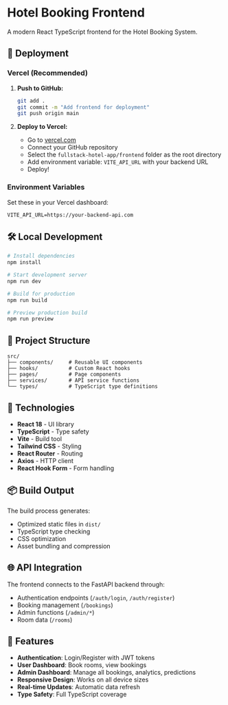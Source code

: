 # Hotel Booking Frontend

A modern React TypeScript frontend for the Hotel Booking System.

## 🚀 Deployment

### Vercel (Recommended)

1. **Push to GitHub:**
   ```bash
   git add .
   git commit -m "Add frontend for deployment"
   git push origin main
   ```

2. **Deploy to Vercel:**
   - Go to [vercel.com](https://vercel.com)
   - Connect your GitHub repository
   - Select the `fullstack-hotel-app/frontend` folder as the root directory
   - Add environment variable: `VITE_API_URL` with your backend URL
   - Deploy!

### Environment Variables

Set these in your Vercel dashboard:

```
VITE_API_URL=https://your-backend-api.com
```

## 🛠️ Local Development

```bash
# Install dependencies
npm install

# Start development server
npm run dev

# Build for production
npm run build

# Preview production build
npm run preview
```

## 📁 Project Structure

```
src/
├── components/     # Reusable UI components
├── hooks/          # Custom React hooks
├── pages/          # Page components
├── services/       # API service functions
└── types/          # TypeScript type definitions
```

## 🔧 Technologies

- **React 18** - UI library
- **TypeScript** - Type safety
- **Vite** - Build tool
- **Tailwind CSS** - Styling
- **React Router** - Routing
- **Axios** - HTTP client
- **React Hook Form** - Form handling

## 📦 Build Output

The build process generates:
- Optimized static files in `dist/`
- TypeScript type checking
- CSS optimization
- Asset bundling and compression

## 🌐 API Integration

The frontend connects to the FastAPI backend through:
- Authentication endpoints (`/auth/login`, `/auth/register`)
- Booking management (`/bookings`)
- Admin functions (`/admin/*`)
- Room data (`/rooms`)

## 🔐 Features

- **Authentication**: Login/Register with JWT tokens
- **User Dashboard**: Book rooms, view bookings
- **Admin Dashboard**: Manage all bookings, analytics, predictions
- **Responsive Design**: Works on all device sizes
- **Real-time Updates**: Automatic data refresh
- **Type Safety**: Full TypeScript coverage
